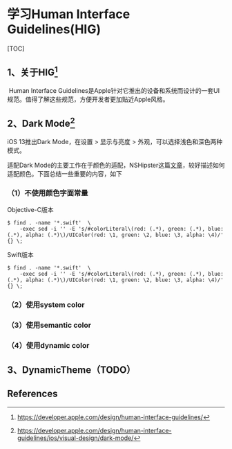 # 学习Human Interface Guidelines(HIG)

[TOC]

## 1、关于HIG[^1]

​        Human Interface Guidelines是Apple针对它推出的设备和系统而设计的一套UI规范。值得了解这些规范，方便开发者更加贴近Apple风格。



## 2、Dark Mode[^2]

iOS 13推出Dark Mode，在设置 > 显示与亮度 > 外观，可以选择浅色和深色两种模式。

适配Dark Mode的主要工作在于颜色的适配，NSHipster这篇[文章](https://nshipster.com/dark-mode/)，较好描述如何适配颜色。下面总结一些重要的内容，如下



### （1）不使用颜色字面常量



Objective-C版本

```shell
$ find . -name '*.swift'  \
    -exec sed -i '' -E 's/#colorLiteral\(red: (.*), green: (.*), blue: (.*), alpha: (.*)\)/UIColor(red: \1, green: \2, blue: \3, alpha: \4)/' {} \;
```



Swift版本

```shell
$ find . -name '*.swift'  \
    -exec sed -i '' -E 's/#colorLiteral\(red: (.*), green: (.*), blue: (.*), alpha: (.*)\)/UIColor(red: \1, green: \2, blue: \3, alpha: \4)/' {} \;
```



### （2）使用system color



### （3）使用semantic color



### （4）使用dynamic color



## 3、DynamicTheme（TODO）







## References

[^1]:https://developer.apple.com/design/human-interface-guidelines/
[^2]:https://developer.apple.com/design/human-interface-guidelines/ios/visual-design/dark-mode/



